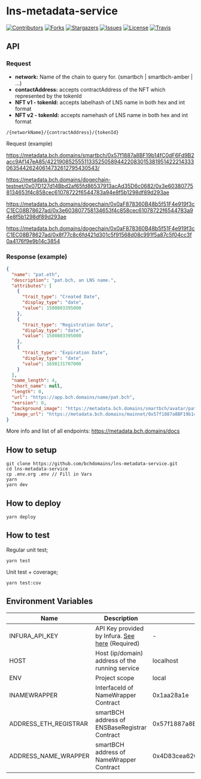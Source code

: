 # lns-metadata-service

[![Contributors][contributors-shield]][contributors-url]
[![Forks][forks-shield]][forks-url]
[![Stargazers][stars-shield]][stars-url]
[![Issues][issues-shield]][issues-url]
[![License][license-shield]][license-url]
[![Travis][travis-shield]][travis-url]

## API


### Request
- __network:__ Name of the chain to query for. (smartbch | smartbch-amber | ...)
- __contactAddress:__ accepts contractAddress of the NFT which represented by the tokenId
- __NFT v1 - tokenId:__ accepts labelhash of LNS name in both hex and int format
- __NFT v2 - tokenId:__ accepts namehash of LNS name in both hex and int format

```
/{networkName}/{contractAddress}/{tokenId}
```

Request (example)

https://metadata.bch.domains/smartbch/0x57f1887a8BF19b14fC0dF6Fd9B2acc9Af147eA85/42219085255511335250589442208301538195142221433306354426240614732612795430543/

https://metadata.bch.domains/dogechain-testnet/0x07D127d14Bbd2af65fd86537913acAd35D6c0682/0x3e603807758134653f4c858cec61078722f6544783a94e8f5b1298df89d293ae


https://metadata.bch.domains/dogechain/0x0aF878360B48b5f51F4e919f3cC1EC08B78627ad/0x3e603807758134653f4c858cec61078722f6544783a94e8f5b1298df89d293ae

https://metadata.bch.domains/dogechain/0x0aF878360B48b5f51F4e919f3cC1EC08B78627ad/0x8f77c8c6fd421d301c5f91568d08c991f5a87c5f04cc3f0a4176f9e9b14c3854
### Response (example)

```json
{
  "name": "pat.eth",
  "description": "pat.bch, an LNS name.",
  "attributes": [
    {
      "trait_type": "Created Date",
      "display_type": "date",
      "value": 1580803395000
    },
    {
      "trait_type": "Registration Date",
      "display_type": "date",
      "value": 1580803395000
    },
    {
      "trait_type": "Expiration Date",
      "display_type": "date",
      "value": 1698131707000
    }
  ],
  "name_length": 4,
  "short_name": null,
  "length": 0,
  "url": "https://app.bch.domains/name/pat.bch",
  "version": 0,
  "background_image": "https://metadata.bch.domains/smartbch/avatar/pat.bch",
  "image_url": "https://metadata.bch.domains/mainnet/0x57f1887a8BF19b14fC0dF6Fd9B2acc9Af147eA85/0x5d5727cb0fb76e4944eafb88ec9a3cf0b3c9025a4b2f947729137c5d7f84f68f/image"
}

```

More info and list of all endpoints: https://metadata.bch.domains/docs


## How to setup

```
git clone https://github.com/bchdomains/lns-metadata-service.git
cd lns-metadata-service
cp .env.org .env // Fill in Vars
yarn
yarn dev
```


## How to deploy

```
yarn deploy
```


## How to test

Regular unit test;
```
yarn test
```

Unit test + coverage;
```
yarn test:cov
```


## Environment Variables

| Name | Description | Default value | Options |
| ---- | ----------- | ------------- | ------- |
| INFURA_API_KEY | API Key provided by Infura. [See here](https://infura.io/docs/gettingStarted/projectSecurity) (Required) | - | - |
| HOST | Host (ip/domain) address of the running service | localhost | - | No |
| ENV | Project scope | local | local/prod |
| INAMEWRAPPER | InterfaceId of NameWrapper Contract | 0x1aa28a1e | - |
| ADDRESS_ETH_REGISTRAR | smartBCH address of ENSBaseRegistrar Contract | 0x57f1887a8BF19b14fC0dF6Fd9B2acc9Af147eA85 | - |
| ADDRESS_NAME_WRAPPER | smartBCH address of NameWrapper Contract | 0x4D83cea620E3864F912046b73bB3a6c04Da75990 | - |


<!-- MARKDOWN LINKS & IMAGES -->
<!-- https://www.markdownguide.org/basic-syntax/#reference-style-links -->
[contributors-shield]: https://img.shields.io/github/contributors/bchdomains/lns-metadata-service.svg?style=for-the-badge
[contributors-url]: https://github.com/bchdomains/lns-metadata-service/graphs/contributors
[forks-shield]: https://img.shields.io/github/forks/bchdomains/lns-metadata-service.svg?style=for-the-badge
[forks-url]: https://github.com/mdtanrikulu/bchdomains/lns-metadata-service/members
[stars-shield]: https://img.shields.io/github/stars/bchdomains/lns-metadata-service.svg?style=for-the-badge
[stars-url]: https://github.com/bchdomains/lns-metadata-service/stargazers
[issues-shield]: https://img.shields.io/github/issues/bchdomains/lns-metadata-service.svg?style=for-the-badge
[issues-url]: https://github.com/bchdomains/lns-metadata-service/issues
[license-shield]: https://img.shields.io/github/license/bchdomains/lns-metadata-service.svg?style=for-the-badge
[license-url]: https://github.com/bchdomains/lns-metadata-service/blob/master/LICENSE
[travis-shield]: https://img.shields.io/travis/com/bchdomains/lns-metadata-service/master?style=for-the-badge
[travis-url]: https://travis-ci.com/github/bchdomains/lns-metadata-service
